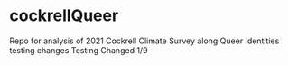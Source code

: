 # cockrellQueer
Repo for analysis of 2021 Cockrell Climate Survey along Queer Identities 
testing changes
Testing Changed 1/9